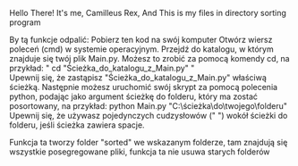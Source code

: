 Hello There! 
It's me, Camilleus Rex,
And This is my files in directory sorting program

By tą funkcje odpalić:
Pobierz ten kod na swój komputer 
Otwórz wiersz poleceń (cmd) w systemie operacyjnym.
Przejdź do katalogu, w którym znajduje się twój plik Main.py. Możesz to zrobić za pomocą komendy cd, na przykład:
  " cd "Ścieżka_do_katalogu_z_Main.py" "  
  Upewnij się, że zastąpisz "Ścieżka_do_katalogu_z_Main.py" właściwą ścieżką.
Następnie możesz uruchomić swój skrypt za pomocą polecenia python, podając jako argument ścieżkę do folderu, który ma zostać posortowany, na przykład:
  python Main.py "C:\\ścieżka\\do\\twojego\\folderu"
  Upewnij się, że używasz pojedynczych cudzysłowów (" ") wokół ścieżki do folderu, jeśli ścieżka zawiera spacje.

Funkcja ta tworzy folder "sorted" we wskazanym folderze, tam znajdują się wszystkie posegregowane pliki, funkcja ta nie usuwa starych folderów
